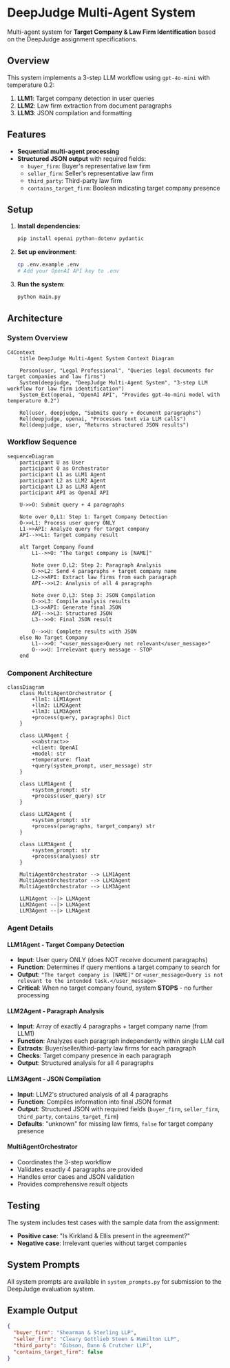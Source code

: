 # DeepJudge Multi-Agent System

Multi-agent system for **Target Company & Law Firm Identification** based on the DeepJudge assignment specifications.

## Overview

This system implements a 3-step LLM workflow using `gpt-4o-mini` with temperature 0.2:

1. **LLM1**: Target company detection in user queries
2. **LLM2**: Law firm extraction from document paragraphs  
3. **LLM3**: JSON compilation and formatting

## Features

- **Sequential multi-agent processing**
- **Structured JSON output** with required fields:
  - `buyer_firm`: Buyer's representative law firm
  - `seller_firm`: Seller's representative law firm  
  - `third_party`: Third-party law firm
  - `contains_target_firm`: Boolean indicating target company presence

## Setup

1. **Install dependencies**:
   ```bash
   pip install openai python-dotenv pydantic
   ```

2. **Set up environment**:
   ```bash
   cp .env.example .env
   # Add your OpenAI API key to .env
   ```

3. **Run the system**:
   ```bash
   python main.py
   ```

## Architecture

### System Overview

```mermaid
C4Context
    title DeepJudge Multi-Agent System Context Diagram
    
    Person(user, "Legal Professional", "Queries legal documents for target companies and law firms")
    System(deepjudge, "DeepJudge Multi-Agent System", "3-step LLM workflow for law firm identification")
    System_Ext(openai, "OpenAI API", "Provides gpt-4o-mini model with temperature 0.2")
    
    Rel(user, deepjudge, "Submits query + document paragraphs")
    Rel(deepjudge, openai, "Processes text via LLM calls")
    Rel(deepjudge, user, "Returns structured JSON results")
```

### Workflow Sequence

```mermaid
sequenceDiagram
    participant U as User
    participant O as Orchestrator
    participant L1 as LLM1 Agent
    participant L2 as LLM2 Agent
    participant L3 as LLM3 Agent
    participant API as OpenAI API
    
    U->>O: Submit query + 4 paragraphs
    
    Note over O,L1: Step 1: Target Company Detection
    O->>L1: Process user query ONLY
    L1->>API: Analyze query for target company
    API-->>L1: Target company result
    
    alt Target Company Found
        L1-->>O: "The target company is [NAME]"
        
        Note over O,L2: Step 2: Paragraph Analysis
        O->>L2: Send 4 paragraphs + target company name
        L2->>API: Extract law firms from each paragraph
        API-->>L2: Analysis of all 4 paragraphs
        
        Note over O,L3: Step 3: JSON Compilation
        O->>L3: Compile analysis results
        L3->>API: Generate final JSON
        API-->>L3: Structured JSON
        L3-->>O: Final JSON result
        
        O-->>U: Complete results with JSON
    else No Target Company
        L1-->>O: "<user_message>Query not relevant</user_message>"
        O-->>U: Irrelevant query message - STOP
    end
```

### Component Architecture

```mermaid
classDiagram
    class MultiAgentOrchestrator {
        +llm1: LLM1Agent
        +llm2: LLM2Agent  
        +llm3: LLM3Agent
        +process(query, paragraphs) Dict
    }
    
    class LLMAgent {
        <<abstract>>
        +client: OpenAI
        +model: str
        +temperature: float
        +query(system_prompt, user_message) str
    }
    
    class LLM1Agent {
        +system_prompt: str
        +process(user_query) str
    }
    
    class LLM2Agent {
        +system_prompt: str
        +process(paragraphs, target_company) str
    }
    
    class LLM3Agent {
        +system_prompt: str
        +process(analyses) str
    }
    
    MultiAgentOrchestrator --> LLM1Agent
    MultiAgentOrchestrator --> LLM2Agent
    MultiAgentOrchestrator --> LLM3Agent
    
    LLM1Agent --|> LLMAgent
    LLM2Agent --|> LLMAgent
    LLM3Agent --|> LLMAgent
```

### Agent Details

#### LLM1Agent - Target Company Detection
- **Input**: User query ONLY (does NOT receive document paragraphs)
- **Function**: Determines if query mentions a target company to search for
- **Output**: `"The target company is [NAME]"` or `<user_message>Query is not relevant to the intended task.</user_message>`
- **Critical**: When no target company found, system **STOPS** - no further processing

#### LLM2Agent - Paragraph Analysis  
- **Input**: Array of exactly 4 paragraphs + target company name (from LLM1)
- **Function**: Analyzes each paragraph independently within single LLM call
- **Extracts**: Buyer/seller/third-party law firms for each paragraph
- **Checks**: Target company presence in each paragraph
- **Output**: Structured analysis for all 4 paragraphs

#### LLM3Agent - JSON Compilation
- **Input**: LLM2's structured analysis of all 4 paragraphs
- **Function**: Compiles information into final JSON format
- **Output**: Structured JSON with required fields (`buyer_firm`, `seller_firm`, `third_party`, `contains_target_firm`)
- **Defaults**: "unknown" for missing law firms, `false` for target company presence

#### MultiAgentOrchestrator
- Coordinates the 3-step workflow
- Validates exactly 4 paragraphs are provided
- Handles error cases and JSON validation
- Provides comprehensive result objects

## Testing

The system includes test cases with the sample data from the assignment:

- **Positive case**: "Is Kirkland & Ellis present in the agreement?"
- **Negative case**: Irrelevant queries without target companies

## System Prompts

All system prompts are available in `system_prompts.py` for submission to the DeepJudge evaluation system.

## Example Output

```json
{
  "buyer_firm": "Shearman & Sterling LLP",
  "seller_firm": "Cleary Gottlieb Steen & Hamilton LLP", 
  "third_party": "Gibson, Dunn & Crutcher LLP",
  "contains_target_firm": false
}
```